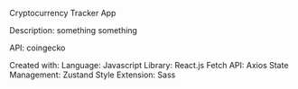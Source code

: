 Cryptocurrency Tracker App

Description:
something something

API:
coingecko

Created with:
Language: Javascript 
Library: React.js
Fetch API: Axios
State Management: Zustand 
Style Extension: Sass 
